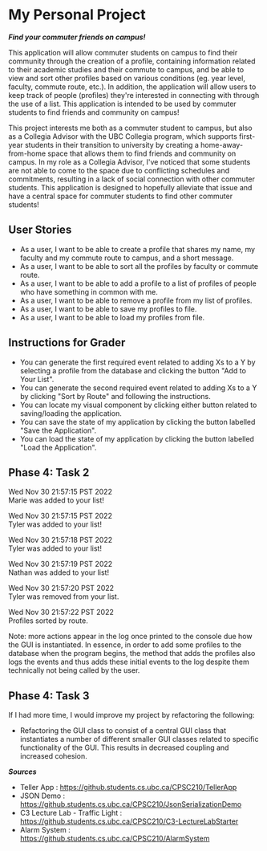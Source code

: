 # My Personal Project
***Find your commuter friends on campus!***

This application will allow commuter students on campus to find their community through the creation of a profile,
containing information related to their academic studies and their commute to campus, and be able to view and sort
other profiles based on various conditions (eg. year level, faculty, commute route, etc.). In addition, the application
will allow users to keep track of people (profiles) they're interested in connecting with through the use
of a list. This application is intended to be used by commuter students to find friends and community on campus!

This project interests me both as a commuter student to campus, but also as a Collegia Advisor with the UBC Collegia
program, which supports first-year students in their transition to university by creating a
home-away-from-home space that allows them to find friends and community on campus. In my role as a Collegia Advisor,
I've noticed that some students are not able to come to the space
due to conflicting schedules and commitments, resulting in a lack of social connection
with other commuter students. This application is designed to hopefully alleviate that issue and have a central
space for commuter students to find other commuter students!

  User Stories
- 
- As a user, I want to be able to create a profile that shares my name, my faculty and my commute route to campus, and a short message.
- As a user, I want to be able to sort all the profiles by faculty or commute route.
- As a user, I want to be able to add a profile to a list of profiles of people who have something in common with me.
- As a user, I want to be able to remove a profile from my list of profiles.
- As a user, I want to be able to save my profiles to file.
- As a user, I want to be able to load my profiles from file.

## Instructions for Grader

- You can generate the first required event related to adding Xs to a Y by selecting a profile from the database and clicking the button "Add to Your List".
- You can generate the second required event related to adding Xs to a Y by clicking "Sort by Route" and following the instructions.
- You can locate my visual component by clicking either button related to saving/loading the application.
- You can save the state of my application by clicking the button labelled "Save the Application".
- You can load the state of my application by clicking the button labelled "Load the Application".

## Phase 4: Task 2
Wed Nov 30 21:57:15 PST 2022\
Marie was added to your list!

Wed Nov 30 21:57:15 PST 2022\
Tyler was added to your list!

Wed Nov 30 21:57:18 PST 2022\
Tyler was added to your list!

Wed Nov 30 21:57:19 PST 2022\
Nathan was added to your list!

Wed Nov 30 21:57:20 PST 2022\
Tyler was removed from your list.

Wed Nov 30 21:57:22 PST 2022\
Profiles sorted by route.

Note: more actions appear in the log once printed to the console due how the GUI is instantiated. In essence, in order to add some profiles to the database when the program begins, the method that adds the profiles also logs the events and thus adds these initial events to the log despite them technically not being called by the user.

## Phase 4: Task 3
If I had more time, I would improve my project by refactoring the following:
- Refactoring the GUI class to consist of a central GUI class that instantiates a number of different smaller GUI classes related to specific functionality of the GUI. This results in decreased coupling and increased cohesion.


***Sources***
- Teller App : https://github.students.cs.ubc.ca/CPSC210/TellerApp
- JSON Demo : https://github.students.cs.ubc.ca/CPSC210/JsonSerializationDemo
- C3 Lecture Lab - Traffic Light : https://github.students.cs.ubc.ca/CPSC210/C3-LectureLabStarter
- Alarm System : https://github.students.cs.ubc.ca/CPSC210/AlarmSystem
